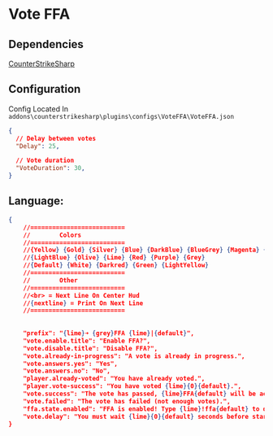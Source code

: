 # Vote FFA

## Dependencies
[CounterStrikeSharp](https://github.com/roflmuffin/CounterStrikeSharp/releases)

## Configuration

Config Located In `addons\counterstrikesharp\plugins\configs\VoteFFA\VoteFFA.json`
>

```json
{
  // Delay between votes
  "Delay": 25,

  // Vote duration
  "VoteDuration": 30,
}
```

## Language:
```json
{
	//==========================
	//        Colors
	//==========================
	//{Yellow} {Gold} {Silver} {Blue} {DarkBlue} {BlueGrey} {Magenta} {LightRed}
	//{LightBlue} {Olive} {Lime} {Red} {Purple} {Grey}
	//{Default} {White} {Darkred} {Green} {LightYellow}
	//==========================
	//        Other
	//==========================
	//<br> = Next Line On Center Hud 
	//{nextline} = Print On Next Line
	//==========================
	
	
	"prefix": "{lime}➜ {grey}FFA {lime}|{default}",
	"vote.enable.title": "Enable FFA?",
	"vote.disable.title": "Disable FFA?",
	"vote.already-in-progress": "A vote is already in progress.",
	"vote.answers.yes": "Yes",
	"vote.answers.no": "No",
	"player.already-voted": "You have already voted.",
	"player.vote-success": "You have voted {lime}{0}{default}.",
	"vote.success": "The vote has passed, {lime}FFA{default} will be activated from the next round.",
	"vote.failed": "The vote has failed (not enough votes).",
	"ffa.state.enabled": "FFA is enabled! Type {lime}!ffa{default} to disable it.",
	"vote.delay": "You must wait {lime}{0}{default} seconds before starting a new vote."
}
```
